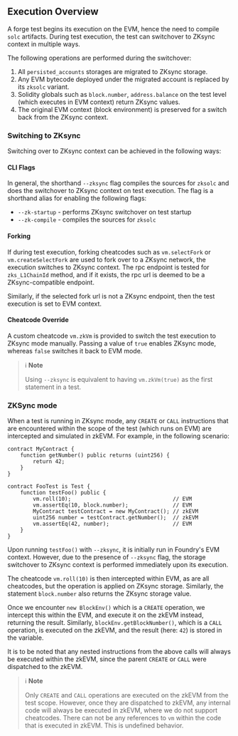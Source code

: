 ## Execution Overview

A forge test begins its execution on the EVM, hence the need to compile `solc` artifacts.
During test execution, the test can switchover to ZKsync context in multiple ways.

The following operations are performed during the switchover:

1. All `persisted_accounts` storages are migrated to ZKsync storage.
2. Any EVM bytecode deployed under the migrated account is replaced by its `zksolc` variant.
3. Solidity globals such as `block.number`, `address.balance` on the test level (which executes in EVM context) return ZKsync values.
4. The original EVM context (block environment) is preserved for a switch back from the ZKsync context.

### Switching to ZKsync

Switching over to ZKsync context can be achieved in the following ways:

#### CLI Flags
In general, the shorthand `--zksync` flag compiles the sources for `zksolc` and does the switchover to ZKsync context on test execution. The flag is a shorthand alias for enabling the following flags:

* `--zk-startup` - performs ZKsync switchover on test startup
* `--zk-compile` - compiles the sources for `zksolc`

#### Forking
If during test execution, forking cheatcodes such as `vm.selectFork` or `vm.createSelectFork` are used to fork over to a ZKsync network, the execution switches to ZKsync context. The rpc endpoint is tested for `zks_L1ChainId` method, and if it exists, the rpc url is deemed to be a ZKsync-compatible endpoint.

Similarly, if the selected fork url is not a ZKsync endpoint, then the test execution is set to EVM context.

#### Cheatcode Override
A custom cheatcode `vm.zkVm` is provided to switch the test execution to ZKsync mode manually. Passing a value of `true` enables ZKsync mode, whereas `false` switches it back to EVM mode.

> ℹ️ **Note**
>
> Using `--zksync` is equivalent to having `vm.zkVm(true)` as the first statement in a test.

### ZKSync mode
When a test is running in ZKsync mode, any `CREATE` or `CALL` instructions that are encountered within the scope of the test (which runs on EVM) are intercepted and simulated in zkEVM. For example, in the following scenario:


```solidity
contract MyContract {
    function getNumber() public returns (uint256) {
        return 42;
    }
}

contract FooTest is Test {
    function testFoo() public {
        vm.roll(10);                                // EVM
        vm.assertEq(10, block.number);              // EVM
        MyContract testContract = new MyContract(); // zkEVM
        uint256 number = testContract.getNumber();  // zkEVM
        vm.assertEq(42, number);                    // EVM
    }
}
```

Upon running `testFoo()` with `--zksync`, it is initially run in Foundry's EVM context. However, due to the presence of `--zksync` flag, the storage switchover to ZKsync context is performed immediately upon its execution.

The cheatcode `vm.roll(10)` is then intercepted within EVM, as are all cheatcodes, but the operation is applied on ZKsync storage. Similarly, the statement `block.number` also returns the ZKsync storage value.

Once we encounter `new BlockEnv()` which is a `CREATE` operation, we intercept this within the EVM, and execute it on the zkEVM instead, returning the result. Similarly, `blockEnv.getBlockNumber()`, which is a `CALL` operation, is executed on the zkEVM, and the result (here: `42`) is stored in the variable.

It is to be noted that any nested instructions from the above calls will always be executed within the zkEVM, since the parent `CREATE` or `CALL` were dispatched to the zkEVM.

> ℹ️ **Note**
>
> Only `CREATE` and `CALL` operations are executed on the zkEVM from the test scope. However, once they are dispatched to zkEVM, any internal code will always be executed in zkEVM, where we do not support cheatcodes. There can not be any references to `vm` within the code that is executed in zkEVM. This is undefined behavior.
